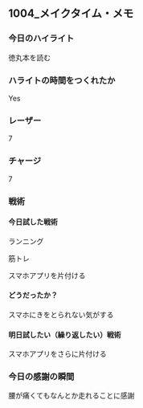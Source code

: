 ## 1004\_メイクタイム・メモ

### 今日のハイライト

徳丸本を読む

### ハライトの時間をつくれたか

Yes

### レーザー

7

### チャージ

7

### 戦術

#### 今日試した戦術

ランニング

筋トレ

スマホアプリを片付ける

#### どうだったか？

スマホにきをとられない気がする

#### 明日試したい（繰り返したい）戦術

スマホアプリをさらに片付ける

### 今日の感謝の瞬間

腰が痛くてもなんとか走れることに感謝
